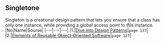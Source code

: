## Singletone 

Singleton is a creational design pattern that lets you ensure that a class has only one instance, while providing a global access point to this instance.
|No|Name|Sourse|
|---|---|---|
|1.|[Dive into Design Patterns](https://github.com/abbos0123/Computer-Science-Books/blob/main/Design-Patterns/Dive%20into%20Design%20Patterns.pdf)|```page 137```|
|2.|[Elements of Reusable Object-Oriented Software](https://github.com/abbos0123/Computer-Science-Books/blob/main/Design-Patterns/Elements%20of%20Resusable%20Object-Oriented%20Software.pdf)|```page 127```|
